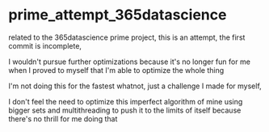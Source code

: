 # prime_attempt_365datascience
related to the 365datascience prime project, this is an attempt, the first commit is incomplete, 

I wouldn't pursue further optimizations because it's no longer fun for me when I proved to myself that I'm able to optimize the whole thing 

I'm not doing this for the fastest whatnot, just a challenge I made for myself, 

I don't feel the need to optimize this imperfect algorithm of mine using bigger sets and multithreading to push it to the limits of itself 
because there's no thrill for me doing that 

